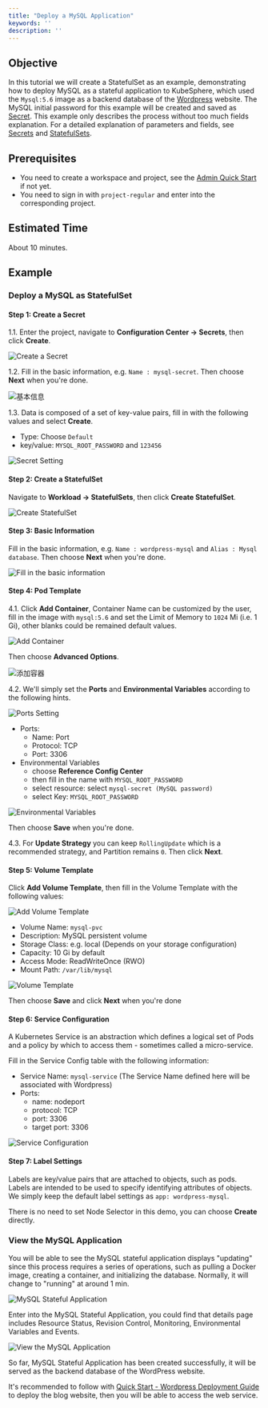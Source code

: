 ```yaml
---
title: "Deploy a MySQL Application" 
keywords: ''
description: ''
---
```


## Objective 

In this tutorial we will create a StatefulSet as an example, demonstrating how to deploy MySQL as a stateful application to KubeSphere, which used the `Mysql:5.6` image as a backend database of the [Wordpress](https://wordpress.org/) website. The MySQL initial password for this example will be created and saved as [Secret](../../configuration/secrets). This example only describes the process without too much fields explanation. For a detailed explanation of parameters and fields, see [Secrets](../../configuration/secrets) and [StatefulSets](../../workload/statefulsets).

## Prerequisites

- You need to create a workspace and project, see the [Admin Quick Start](../admin-quick-start) if not yet.
- You need to sign in with `project-regular` and enter into the corresponding project.

## Estimated Time

About 10 minutes.

## Example

### Deploy a MySQL as StatefulSet

#### Step 1: Create a Secret

1.1. Enter the project, navigate to **Configuration Center → Secrets**, then click **Create**.

![Create a Secret](https://pek3b.qingstor.com/kubesphere-docs/png/20190325213114.png)

1.2. Fill in the basic information, e.g. `Name : mysql-secret`. Then choose **Next** when you're done. 

![基本信息](/demo1-create-secrets-basic-en.png)

1.3. Data is composed of a set of key-value pairs, fill in with the following values and select **Create**.

- Type: Choose `Default`
- key/value: `MYSQL_ROOT_PASSWORD` and `123456`

![Secret Setting](/mysql-secret-setting-en.png)

#### Step 2: Create a StatefulSet

Navigate to **Workload → StatefulSets**, then click **Create StatefulSet**.

![Create StatefulSet](https://pek3b.qingstor.com/kubesphere-docs/png/20190325213612.png)

#### Step 3: Basic Information

Fill in the basic information, e.g. `Name : wordpress-mysql` and `Alias : Mysql database`. Then choose **Next** when you're done. 

![Fill in the basic information](/mysql-quick-start-1-en.png)

#### Step 4: Pod Template

4.1. Click **Add Container**, Container Name can be customized by the user, fill in the image with `mysql:5.6` and set the Limit of Memory to `1024` Mi (i.e. 1 Gi), other blanks could be remained default values.

![Add Container](https://pek3b.qingstor.com/kubesphere-docs/png/20190325213855.png)

Then choose **Advanced Options**.

![添加容器](/demo1-step2-en.png)

4.2. We'll simply set the **Ports** and **Environmental Variables** according to the following hints. 

![Ports Setting](https://pek3b.qingstor.com/kubesphere-docs/png/20190325214513.png)

- Ports:
   - Name: Port
   - Protocol: TCP
   - Port: 3306
- Environmental Variables
   - choose **Reference Config Center**
   - then fill in the name with `MYSQL_ROOT_PASSWORD` 
   - select resource: select `mysql-secret (MySQL password)` 
   - select Key: `MYSQL_ROOT_PASSWORD`

![Environmental Variables](https://pek3b.qingstor.com/kubesphere-docs/png/20190325214338.png)

Then choose **Save** when you're done.

4.3. For **Update Strategy** you can keep `RollingUpdate` which is a recommended strategy, and Partition remains `0`. Then click **Next**.

#### Step 5: Volume Template

Click **Add Volume Template**, then fill in the Volume Template with the following values:

![Add Volume Template](https://pek3b.qingstor.com/kubesphere-docs/png/20190325214739.png)

- Volume Name: `mysql-pvc`
- Description: MySQL persistent volume
- Storage Class: e.g. local (Depends on your storage configuration)
- Capacity: 10 Gi by default
- Access Mode: ReadWriteOnce (RWO)
- Mount Path: `/var/lib/mysql`

![Volume Template](/mysql-quick-start-3-en.png)

Then choose **Save** and click **Next** when you're done

#### Step 6: Service Configuration

A Kubernetes Service is an abstraction which defines a logical set of Pods and a policy by which to access them - sometimes called a micro-service. 

Fill in the Service Config table with the following information:

- Service Name: `mysql-service` (The Service Name defined here will be associated with Wordpress)
- Ports:
   - name: nodeport
   - protocol: TCP
   - port: 3306
   - target port: 3306

![Service Configuration](/mysql-quick-start-4-en.png)

#### Step 7: Label Settings

Labels are key/value pairs that are attached to objects, such as pods. Labels are intended to be used to specify identifying attributes of objects. We simply keep the default label settings as `app: wordpress-mysql`.

There is no need to set Node Selector in this demo, you can choose **Create** directly.


### View the MySQL Application

You will be able to see the MySQL stateful application displays "updating" since this process requires a series of operations, such as pulling a Docker image, creating a container, and initializing the database. Normally, it will change to "running" at around 1 min.

![MySQL Stateful Application](https://pek3b.qingstor.com/kubesphere-docs/png/20190325223311.png)

Enter into the MySQL Stateful Application, you could find that details page includes Resource Status, Revision Control, Monitoring, Environmental Variables and Events.

![View the MySQL Application](/mysql-quick-start-5-en.png)

So far, MySQL Stateful Application has been created successfully, it will be served as the backend database of the WordPress website.

It's recommended to follow with [Quick Start - Wordpress Deployment Guide](../wordpress-deployment) to deploy the blog website, then you will be able to access the web service.